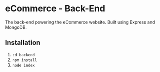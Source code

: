 # eCommerce - Back-End
The back-end powering the eCommerce website. Built using Express and MongoDB.

## Installation
1. `cd backend`
2. `npm install`
3. `node index`